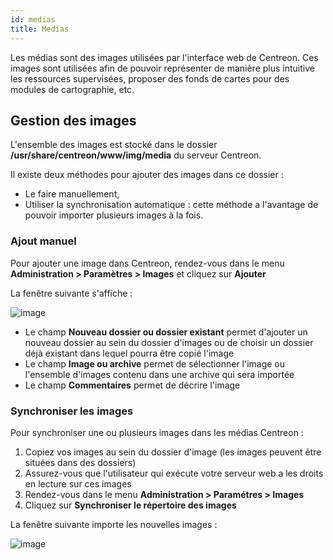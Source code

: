```yaml
---
id: medias
title: Medias
---
```


Les médias sont des images utilisées par l'interface web de Centreon. Ces images
sont utilisées afin de pouvoir représenter de manière plus intuitive les
ressources supervisées, proposer des fonds de cartes pour des modules de
cartographie, etc.

## Gestion des images

L'ensemble des images est stocké dans le dossier
**/usr/share/centreon/www/img/media** du serveur Centreon.

Il existe deux méthodes pour ajouter des images dans ce dossier :

- Le faire manuellement,
- Utiliser la synchronisation automatique : cette méthode a l'avantage de
pouvoir importer plusieurs images à la fois.

### Ajout manuel

Pour ajouter une image dans Centreon, rendez-vous dans le menu **Administration
\> Paramètres \> Images** et cliquez sur **Ajouter**

La fenêtre suivante s'affiche :

![image](assets/administration/dmedias.png)

- Le champ **Nouveau dossier ou dossier existant** permet d'ajouter un nouveau
dossier au sein du dossier d'images ou de choisir un dossier déjà existant
dans lequel pourra être copié l'image
- Le champ **Image ou archive** permet de sélectionner l'image ou l'ensemble
d'images contenu dans une archive qui sera importée
- Le champ **Commentaires** permet de décrire l'image

### Synchroniser les images

Pour synchroniser une ou plusieurs images dans les médias Centreon :

1. Copiez vos images au sein du dossier d'image (les images peuvent être
situées dans des dossiers)
2. Assurez-vous que l'utilisateur qui exécute votre serveur web a les droits en
lecture sur ces images
3. Rendez-vous dans le menu **Administration \> Paramétres \> Images**
4. Cliquez sur **Synchroniser le répertoire des images**

La fenêtre suivante importe les nouvelles images :

![image](assets/administration/dmediasimports.png)
